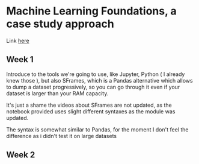 # Machine Learning Foundations, a case study approach

Link [here](https://www.coursera.org/learn/ml-foundations)

## Week 1

Introduce to the tools we're going to use, like Jupyter, Python ( I already knew those ), but also SFrames, which is a Pandas alternative which allows to dump a dataset progressively, so you can go through it even if your dataset is larger than your RAM capacity.

It's just a shame the videos about SFrames are not updated, as the notebook provided uses slight different syntaxes as the module was updated.

The syntax is somewhat similar to Pandas, for the moment I don't feel the difference as i didn't test it on large datasets

## Week 2

